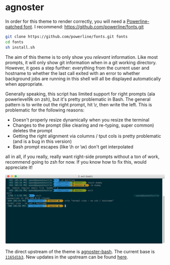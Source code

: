 # agnoster

In order for this theme to render correctly, you will need a
[Powerline-patched font](https://gist.github.com/1595572). I recommend:
https://github.com/powerline/fonts.git

```sh
git clone https://github.com/powerline/fonts.git fonts
cd fonts
sh install.sh
```

The aim of this theme is to only show you _relevant_ information. Like most
prompts, it will only show git information when in a git working directory.
However, it goes a step further: everything from the current user and hostname
to whether the last call exited with an error to whether background jobs are
running in this shell will all be displayed automatically when appropriate.

Generally speaking, this script has limited support for right prompts (ala
powerlevel9k on zsh), but it's pretty problematic in Bash. The general pattern
is to write out the right prompt, hit \r, then write the left. This is
problematic for the following reasons:

-   Doesn't properly resize dynamically when you resize the terminal
-   Changes to the prompt (like clearing and re-typing, super common) deletes
    the prompt
-   Getting the right alignment via columns / tput cols is pretty problematic
    (and is a bug in this version)
-   Bash prompt escapes (like \h or \w) don't get interpolated

all in all, if you really, really want right-side prompts without a ton of work,
recommend going to zsh for now. If you know how to fix this, would appreciate
it!

![ScreenShot](agnoster-bash-sshot.png)

The direct upstream of the theme is
[agnoster-bash](https://github.com/speedenator/agnoster-bash). The current base
is
[`1165d1b3`](https://github.com/speedenator/agnoster-bash/commit/1165d1b3f125f52e7d4df953166d3c62774638fc).
New updates in the upstream can be found
[here](https://github.com/speedenator/agnoster-bash/compare/1165d1b3f125f52e7d4df953166d3c62774638fc...master).
